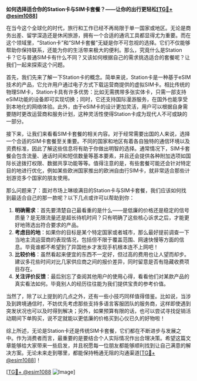 **如何选择适合你的Station卡与SIM卡套餐？——让你的出行更轻松[[TG💪+ @esim1088](https://t.me/s/esim1088)]**

在当今这个全球化的时代，旅行和工作已经不再局限于单一国家或地区。无论是商务出差、留学深造还是休闲旅游，拥有一个合适的通讯工具都显得尤为重要。而在这个领域里，“Station卡”和“SIM卡套餐”无疑是你不可忽视的选择。它们不仅能够帮助你保持联系，还能为你的生活带来极大的便利。那么，究竟什么是Station卡？它与普通SIM卡有什么不同？又该如何根据自己的需求挑选适合的套餐呢？让我们一起来探索这个问题。

首先，我们先来了解一下Station卡的概念。简单来说，Station卡是一种基于eSIM技术的产品，它允许用户通过电子方式下载运营商提供的虚拟SIM卡。相比传统的物理SIM卡，Station卡具有许多优势：比如无需携带多张实体卡，只需一部支持eSIM功能的设备即可实现切换；同时，它还支持国际漫游服务，在国外也能享受到本地化的网络体验。此外，由于eSIM卡的设计更加灵活，用户可以根据自身需要随时更改运营商和服务计划，这种灵活性使得Station卡成为现代人不可或缺的一部分。

接下来，让我们来看看SIM卡套餐的相关内容。对于经常需要出国的人来说，选择一个合适的SIM卡套餐至关重要。不同的国家和地区有着各自独特的通信环境以及资费标准，因此了解这些信息将有助于你做出明智的选择。通常情况下，SIM卡套餐会包含流量、通话时间和短信数量等基本要素，并且还会提供各种附加选项如国际长途拨打权限、数据共享功能等等。值得注意的是，有些套餐可能还会针对特定目的地进行优化，例如某些欧洲国家推出的欧洲自由行SIM卡，就非常适合那些计划游览多个国家的朋友使用。

那么问题来了：面对市场上琳琅满目的Station卡与SIM卡套餐，我们应该如何找到最适合自己的那一款呢？以下几点或许可以帮助到你：

1. **明确需求**：首先要清楚自己最看重的是什么——是低廉的价格还是稳定的信号质量？是无限流量还是超长待机时间？只有明确了这些核心诉求之后，才能更好地筛选出符合要求的产品。
2. **考虑目的地**：如果你的目标是某个特定国家或者城市，那么最好提前调查一下当地主流运营商的表现情况，包括但不限于覆盖范围、网速快慢等方面的信息。毕竟谁都不希望到了异国他乡才发现手机根本连不上网吧！
3. **比较价格**：虽然看起来便宜的东西不一定好，但过高的费用也让人望而却步。建议多花些时间对比几家供应商之间的报价差异，同时留意是否有隐藏收费项目存在。
4. **关注评价反馈**：最后别忘了查阅其他用户的使用心得，看看他们对某款产品的真实看法如何。毕竟别人的经历往往能为我们提供宝贵的参考价值。

当然了，除了以上提到的几点之外，还有一些小技巧同样值得借鉴。比如说，当涉及到跨境通信时，不妨优先考虑那些支持多语言客服团队的服务商，这样即使遇到突发状况也可以及时得到解决；另外，如果预算有限的话，也可以尝试寻找促销活动期间下单购买，说不定就能以更低廉的价格买到心仪已久的好物啦！

综上所述，无论是Station卡还是传统SIM卡套餐，它们都在不断进步与发展之中。作为消费者而言，最重要的是要结合个人实际情况作出合理决策。希望这篇文章能够给大家带来一些启发，并且祝愿每一位朋友都能够顺利找到让自己满意的解决方案。无论未来走到哪里，都能保持畅通无阻的沟通渠道[[TG💪+ @esim1088](https://t.me/s/esim1088)]！

[[TG💪+ @esim1088](https://t.me/s/esim1088) ![Image](https://i.postimg.cc/4NQfJmqS/Snipaste-2025-05-13-00-14-12.png)]